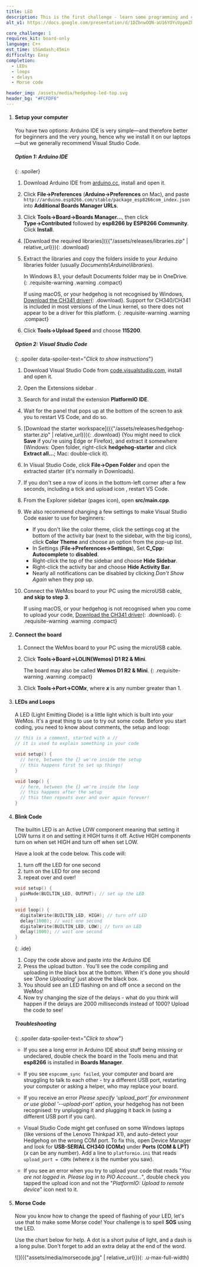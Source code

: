 ```yaml
---
title: LED
description: This is the first challenge - learn some programming and create some Morse code! 
alt_v1: https://docs.google.com/presentation/d/1DZbnwOQN-aU16YOYuVppmZkEunN-LtYr8j3dcDj1nHI/pub

core_challenge: 1
requires_kit: board-only
language: C++
est_time: 15&mdash;45min
difficulty: Easy
completion: 
  - LEDs
  - loops
  - delays
  - Morse code

header_img: /assets/media/hedgehog-led-top.svg
header_bg: "#FCFDF6"
---
```


1.  #### Setup your computer

    You have two options: Arduino IDE is very simple&mdash;and therefore better for beginners and the very young, hence why we install it on our laptops&mdash;but we generally recommend Visual&nbsp;Studio&nbsp;Code.

    ##### Option 1: Arduino IDE

    {: .spoiler}
    1. Download Arduino IDE from [arduino.cc](https://www.arduino.cc/en/Main/Software),
        install and open it.
    2. Click **File&rarr;Preferences** (**Arduino&rarr;Preferences** on Mac), and paste 
        `http://arduino.esp8266.com/stable/package_esp8266com_index.json` into 
        **Additional Boards Manager URLs**.
    3. Click **Tools&rarr;Board&rarr;Boards Manager...**, 
        then click **Type&rarr;Contributed** followed by 
        **esp8266 by ESP8266 Community**. Click **Install**.
    4. [Download the required libraries]({{"/assets/releases/libraries.zip" | relative_url}}){: .download}
    5. Extract the libraries and copy the folders inside to your Arduino libraries folder (usually *Documents\Arduino\libraries*).

        In Windows 8.1, your default Documents folder may be in OneDrive.
        {: .requisite-warning .warning .compact}
        
        If using macOS, or your hedgehog is not recognised by Windows, [Download the CH341 driver](https://wiki.wemos.cc/downloads){: .download}. Support for CH340/CH341 is included in most versions of the Linux kernel, so there does not appear to be a driver for this platform.
        {: .requisite-warning .warning .compact}

    6. Click **Tools&rarr;Upload Speed** and choose **115200**.

    ##### Option 2: Visual Studio Code

    {: .spoiler data-spoiler-text="<em class="hidden-print">Click to show instructions</em>"}
    1. Download Visual Studio Code from [code.visualstudio.com](https://code.visualstudio.com), install and open it.
    2. Open the Extensions sidebar <i class="vscode-extensions"></i>.
    3. Search for and install the extension **PlatformIO IDE**.
    4. Wait for the panel that pops up at the bottom of the screen to ask you to restart VS Code, and do so.
    5. [Download the starter workspace]({{"/assets/releases/hedgehog-starter.zip" | relative_url}}){: .download} (You might need to click **Save** if you're using Edge or Firefox), and extract it somewhere (Windows: Open folder, right-click **hedgehog-starter** and click **Extract all...**; Mac: double-click it).
    6. In Visual Studio Code, click **File&rarr;Open Folder** and open the extracted starter (it's normally in Downloads).
    7. If you don't see a row of icons in the bottom-left corner after a few seconds, including a tick and upload icon <i class="arduino-upload"></i>, restart VS Code.
    8. From the Explorer sidebar (pages icon), open **src/main.cpp**.
    9. We also recommend changing a few settings to make Visual Studio Code easier to use for beginners:
    
        - If you don't like the color theme, click the settings cog at the bottom of the activity bar (next to the sidebar, with the big icons), click **Color Theme** and choose an option from the pop-up list.
        - In Settings (**File&rarr;Preferences&rarr;Settings**), Set **C_Cpp: Autocomplete** to **disabled**.
        - Right-click the top of the sidebar and choose **Hide Sidebar**.
        - Right-click the activity bar and choose **Hide Activity Bar**.
        - Nearly all notifications can be disabled by clicking _Don't Show Again_ when they pop up.
    
    10. Connect the WeMos board to your PC using the microUSB cable, **and skip to step 3**.
        
        If using macOS, or your hedgehog is not recognised when you come to upload your code, [Download the CH341 driver](https://wiki.wemos.cc/downloads){: .download}.
        {: .requisite-warning .warning .compact}

2.  #### Connect the board
    1. Connect the WeMos board to your PC using the microUSB cable.
    2. Click **Tools&rarr;Board&rarr;LOLIN(Wemos) D1 R2 & Mini**.

        The board may also be called **Wemos D1 R2 & Mini**.
        {: .requisite-warning .warning .compact}

    3. Click **Tools&rarr;Port&rarr;COM*x***, where ***x*** is any number greater than 1.

3.  #### LEDs and Loops
    A LED (Light Emitting Diode) is a little light which is built into your 
    WeMos. It's a great thing to use to try out some code. Before you start 
    coding, you need to know about comments, the setup and loop:
    ```c
    // this is a comment, started with a //
    // it is used to explain something in your code

    void setup() {
      // here, between the {} we're inside the setup
      // this happens first to set up things!
    }

    void loop() {
      // here, between the {} we're inside the loop
      // this happens after the setup
      // this then repeats over and over again forever!
    } 
    ```

4.  #### Blink Code
    The builtin LED is an Active LOW component meaning that setting it LOW 
    turns it on and setting it HIGH turns it off. Active HIGH components turn 
    on when set HIGH and turn off when set LOW.
    
    Have a look at the code below. This code will:
    1. turn off the LED for one second
    2. turn on the LED for one second
    3. repeat over and over!

    ```c 
    void setup() {
      pinMode(BUILTIN_LED, OUTPUT); // set up the LED
    }

    void loop() {
      digitalWrite(BUILTIN_LED, HIGH); // turn off LED
      delay(1000); // wait one second
      digitalWrite(BUILTIN_LED, LOW); // turn on LED
      delay(1000); // wait one second
    } 
    ```
    {: .ide}

    1. Copy the code above and paste into the Arduino IDE
    2. Press the upload button <i class="arduino-upload"></i>. You'll see the 
        code compiling and uploading in the black box at the bottom. When it's 
        done you should see '*Done Uploading*' just above the black box.
    3. You should see an LED flashing on and off once a second on the WeMos!
    4. Now try changing the size of the delays - what do you think will happen 
        if the delays are 2000 milliseconds instead of 1000? Upload the code to 
        see! 

    ##### Troubleshooting

    {: .spoiler data-spoiler-text="<em class="hidden-print">Click to show</em>"}
    - If you see a long error in Arduino IDE about stuff being missing or undeclared, double check
      the board in the Tools menu and that **esp8266** is installed in
      **Boards Manager**.

    - If you see `espcomm_sync failed`, your computer and board are struggling
      to talk to each other - try a different USB port, restarting your
      computer or asking a helper, who may replace your board.

    - If you receive an error _Please specify 'upload_port' for environment or use global '--upload-port' option_, your hedgehog has not been recognised: try unplugging it
      and plugging it back in (using a different USB port if you can).

    - Visual Studio Code might get confused on some Windows laptops (like versions of the Lenovo Thinkpad X1), and auto-detect your Hedgehog on the wrong COM port. To fix this,
      open Device Manager and look for **USB-SERIAL CH340 (COM*x*)** under **Ports (COM & LPT)** (_x_ can be any number). Add a line to `platformio.ini` that reads
      `upload_port = COMx` (where _x_ is the number you saw).
      
    - If you see an error when you try to upload your code that reads "_You are not logged in. Please log in to PIO Account..._", double check you tapped the upload icon 
      <i class="arduino-upload"></i> and not the "_PlatformIO: Upload to remote device_" icon next to it.

5.  #### Morse Code
    Now you know how to change the speed of flashing of your LED, let's use that 
    to make some Morse code! Your challenge is to spell **SOS** using the LED. 
    
    Use the chart below for help. A dot is a short pulse of light, and a dash is 
    a long pulse. Don't forget to add an extra delay at the end of the word. 

    ![]({{"assets/media/morsecode.jpg" | relative_url}}){: .u-max-full-width}
